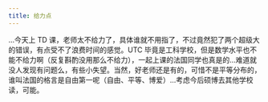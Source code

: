 ```yaml
---
title: 给力点
---
```


...今天上 TD 课，老师太不给力了，具体谁就不用指了，不过竟然犯了两个超级大的错误，有点受不了浪费时间的感觉。UTC 毕竟是工科学校，但是数学水平也不能不给力啊（反复斟酌没用那么不给力），一起上课的法国同学也真是的...难道就没人发现有问题么，有些小失望。当然，好老师还是有的，可惜不是平等分布的，谁叫法国的格言是自由第一呢（自由、平等、博爱）...考虑今后硕博去其他学校读，可能。
